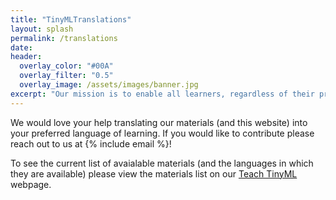 ```yaml
---
title: "TinyMLTranslations"
layout: splash
permalink: /translations
date: 
header:
  overlay_color: "#00A"
  overlay_filter: "0.5"
  overlay_image: /assets/images/banner.jpg
excerpt: "Our mission is to enable all learners, regardless of their preferred language of learning, to be able to access and learn TinyML. As such, we work to translate and support material and course development in languages other than English."
---
```


We would love your help translating our materials (and this website) into your preferred language of learning. If you would like to contribute please reach out to us at {% include email %}!

To see the current list of avaialable materials (and the languages in which they are available) please view the materials list on our [Teach TinyML](/teach#materials) webpage.